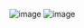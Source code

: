 ![image](https://github.com/Diegos0113/Practica-Izipay/assets/141373599/4e64acd2-45d9-4638-91fd-53d98a15c5ba)
![image](https://github.com/Diegos0113/Practica-Izipay/assets/141373599/e2a5d008-2a77-4291-afa8-d00e1f2a9e00)

